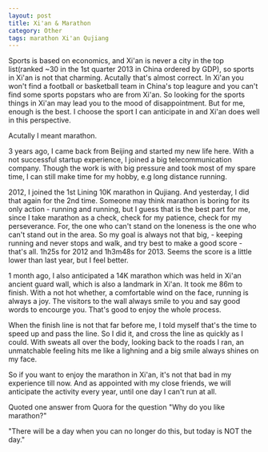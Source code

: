 ```yaml
---
layout: post
title: Xi'an & Marathon
category: Other
tags: marathon Xi'an Qujiang 
---
```


Sports is based on economics, and Xi'an is never a city in the top list(ranked ~30 in
the 1st quarter 2013 in China ordered by GDP), so sports in Xi'an is not that charming. Acutally
that's almost correct. In Xi'an you won't find a football or basketball team in China's top
leagure and you can't find some sports popstars who are from Xi'an. So looking for the sports
things in Xi'an may lead you to the mood of disappointment. But for me, enough is the best.
I choose the sport I can anticipate in and Xi'an does well in this perspective.

Acutally I meant marathon. 

3 years ago, I came back from Beijing and started my new life here. With a not successful startup
experience, I joined a big telecommunication company. Though the work is with big pressure and 
took most of my spare time, I can still make time for my hobby, e.g long distance running.

2012, I joined the 1st Lining 10K marathon in Qujiang. And yesterday, I did that again for the 2nd
time. Someone may think marathon is boring for its only action - running and running, but I guess that
is the best part for me, since I take marathon as a check, check for my patience, check for my perseverance.
For, the one who can't stand on the loneness is the one who can't stand out in the area. So my goal is always
not that big, - keeping running and never stops and walk, and try best to make a good score - that's all.
1h25s for 2012 and 1h3m48s for 2013. Seems the score is a little lower than last year, but I feel better.

1 month ago, I also anticipated a 14K marathon which was held in Xi'an ancient guard wall, which is also a 
landmark in Xi'an. It took me 86m to finish. With a not hot whether, a comfortable wind on the face, running
is always a joy. The visitors to the wall always smile to you and say good words to encourge you. That's good
to enjoy the whole process.

When the finish line is not that far before me, I told myself that's the time to speed up and pass the line. So I did
it, and cross the line as quickly as I could. With sweats all over the body, looking back to the roads I ran, 
an unmatchable feeling hits me like a lighning and a big smile always shines on my face.

So if you want to enjoy the marathon in Xi'an, it's not that bad in my experience till now. And as appointed
with my close friends, we will anticipate the activity every year, until one day I can't run at all.

Quoted one answer from Quora for the question "Why do you like marathon?"

"There will be a day when you can no longer do this, but today is NOT the day."
